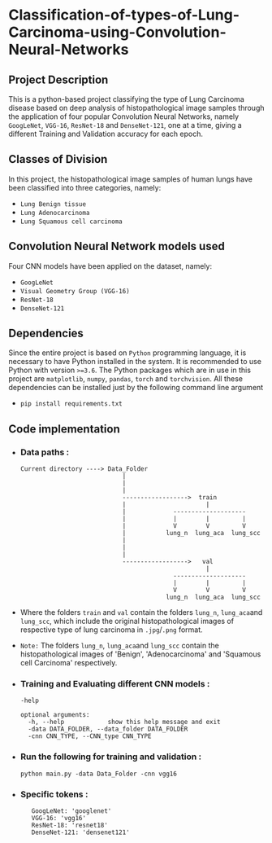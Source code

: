 # Classification-of-types-of-Lung-Carcinoma-using-Convolution-Neural-Networks

## Project Description
This is a python-based project classifying the type of Lung Carcinoma disease based on deep analysis of histopathological image samples through the application of four popular Convolution Neural Networks, namely `GoogLeNet`, `VGG-16`, `ResNet-18` and `DenseNet-121`, one at a time, giving a different Training and Validation accuracy for each epoch.

## Classes of Division
In this project, the histopathological image samples of human lungs have been classified into three categories, namely:  
- `Lung Benign tissue`  
- `Lung Adenocarcinoma`  
- `Lung Squamous cell carcinoma`

## Convolution Neural Network models used
Four CNN models have been applied on the dataset, namely:  
-	`GoogLeNet`  
-	`Visual Geometry Group (VGG-16)`  
-	`ResNet-18`  
-	`DenseNet-121`

## Dependencies
Since the entire project is based on `Python` programming language, it is necessary to have Python installed in the system. It is recommended to use Python with version `>=3.6`.
The Python packages which are in use in this project are  `matplotlib`, `numpy`, `pandas`, `torch` and `torchvision`. All these dependencies can be installed just by the following command line argument
- `pip install requirements.txt`

## Code implementation
- ### Data paths :
      Current directory ----> Data_Folder
                                  |
                                  |
                                  |               
                                  ------------------>  train
                                  |                      |
                                  |             --------------------
                                  |             |        |         |
                                  |             V        V         V
                                  |           lung_n  lung_aca  lung_scc
                                  |
                                  |
                                  |              
                                  ------------------>   val
                                                         |
                                                --------------------
                                                |        |         |
                                                V        V         V
                                              lung_n  lung_aca  lung_scc
                                              
                               
- Where the folders `train` and `val` contain the folders `lung_n`, `lung_aca`and `lung_scc`, which include the original histopathological images of respective type of lung carcinoma in `.jpg`/`.png` format.
- `Note:` The folders `lung_n`, `lung_aca`and `lung_scc` contain the histopathological images of 'Benign', 'Adenocarcinoma' and 'Squamous cell Carcinoma' respectively.

- ### Training and Evaluating different CNN models :
      -help

      optional arguments:
        -h, --help            show this help message and exit
        -data DATA_FOLDER, --data_folder DATA_FOLDER
        -cnn CNN_TYPE, --CNN_type CNN_TYPE
        
-  ### Run the following for training and validation :
  
      `python main.py -data Data_Folder -cnn vgg16`
      
-  ### Specific tokens :

          GoogLeNet: 'googlenet'
          VGG-16: 'vgg16'
          ResNet-18: 'resnet18'
          DenseNet-121: 'densenet121'
